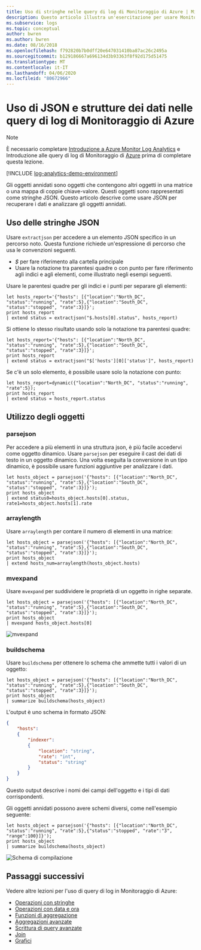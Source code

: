 ```yaml
---
title: Uso di stringhe nelle query di log di Monitoraggio di Azure | Microsoft Docs
description: Questo articolo illustra un'esercitazione per usare Monitoraggio log di Azure nel portale di Azure per eseguire query e analizzare i dati di log in Monitoraggio di Azure.This article provides a tutorial for using Azure Monitor Log Analytics in the Azure portal to query and analyze log data in Azure Monitor.
ms.subservice: logs
ms.topic: conceptual
author: bwren
ms.author: bwren
ms.date: 08/16/2018
ms.openlocfilehash: f792820b7b0dff20e647031410ba87ac26c2495a
ms.sourcegitcommit: b129186667a696134d3b93363f8f92d175d51475
ms.translationtype: MT
ms.contentlocale: it-IT
ms.lasthandoff: 04/06/2020
ms.locfileid: "80672966"
---
```

# <a name="working-with-json-and-data-structures-in-azure-monitor-log-queries"></a>Uso di JSON e strutture dei dati nelle query di log di Monitoraggio di Azure

> [!NOTE]
> È necessario completare [Introduzione a Azure Monitor Log Analytics](get-started-portal.md) e Introduzione alle query di log di Monitoraggio di [Azure](get-started-queries.md) prima di completare questa lezione.

[!INCLUDE [log-analytics-demo-environment](../../../includes/log-analytics-demo-environment.md)]

Gli oggetti annidati sono oggetti che contengono altri oggetti in una matrice o una mappa di coppie chiave-valore. Questi oggetti sono rappresentati come stringhe JSON. Questo articolo descrive come usare JSON per recuperare i dati e analizzare gli oggetti annidati.

## <a name="working-with-json-strings"></a>Uso delle stringhe JSON
Usare `extractjson` per accedere a un elemento JSON specifico in un percorso noto. Questa funzione richiede un'espressione di percorso che usa le convenzioni seguenti.

- _$_ per fare riferimento alla cartella principale
- Usare la notazione tra parentesi quadre o con punto per fare riferimento agli indici e agli elementi, come illustrato negli esempi seguenti.


Usare le parentesi quadre per gli indici e i punti per separare gli elementi:

```Kusto
let hosts_report='{"hosts": [{"location":"North_DC", "status":"running", "rate":5},{"location":"South_DC", "status":"stopped", "rate":3}]}';
print hosts_report
| extend status = extractjson("$.hosts[0].status", hosts_report)
```

Si ottiene lo stesso risultato usando solo la notazione tra parentesi quadre:

```Kusto
let hosts_report='{"hosts": [{"location":"North_DC", "status":"running", "rate":5},{"location":"South_DC", "status":"stopped", "rate":3}]}';
print hosts_report 
| extend status = extractjson("$['hosts'][0]['status']", hosts_report)
```

Se c'è un solo elemento, è possibile usare solo la notazione con punto:

```Kusto
let hosts_report=dynamic({"location":"North_DC", "status":"running", "rate":5});
print hosts_report 
| extend status = hosts_report.status
```


## <a name="working-with-objects"></a>Utilizzo degli oggetti

### <a name="parsejson"></a>parsejson
Per accedere a più elementi in una struttura json, è più facile accedervi come oggetto dinamico. Usare `parsejson` per eseguire il cast dei dati di testo in un oggetto dinamico. Una volta eseguita la conversione in un tipo dinamico, è possibile usare funzioni aggiuntive per analizzare i dati.

```Kusto
let hosts_object = parsejson('{"hosts": [{"location":"North_DC", "status":"running", "rate":5},{"location":"South_DC", "status":"stopped", "rate":3}]}');
print hosts_object 
| extend status0=hosts_object.hosts[0].status, rate1=hosts_object.hosts[1].rate
```



### <a name="arraylength"></a>arraylength
Usare `arraylength` per contare il numero di elementi in una matrice:

```Kusto
let hosts_object = parsejson('{"hosts": [{"location":"North_DC", "status":"running", "rate":5},{"location":"South_DC", "status":"stopped", "rate":3}]}');
print hosts_object 
| extend hosts_num=arraylength(hosts_object.hosts)
```

### <a name="mvexpand"></a>mvexpand
Usare `mvexpand` per suddividere le proprietà di un oggetto in righe separate.

```Kusto
let hosts_object = parsejson('{"hosts": [{"location":"North_DC", "status":"running", "rate":5},{"location":"South_DC", "status":"stopped", "rate":3}]}');
print hosts_object 
| mvexpand hosts_object.hosts[0]
```

![mvexpand](media/json-data-structures/mvexpand.png)

### <a name="buildschema"></a>buildschema
Usare `buildschema` per ottenere lo schema che ammette tutti i valori di un oggetto:

```Kusto
let hosts_object = parsejson('{"hosts": [{"location":"North_DC", "status":"running", "rate":5},{"location":"South_DC", "status":"stopped", "rate":3}]}');
print hosts_object 
| summarize buildschema(hosts_object)
```

L'output è uno schema in formato JSON:
```json
{
    "hosts":
    {
        "indexer":
        {
            "location": "string",
            "rate": "int",
            "status": "string"
        }
    }
}
```
Questo output descrive i nomi dei campi dell'oggetto e i tipi di dati corrispondenti. 

Gli oggetti annidati possono avere schemi diversi, come nell'esempio seguente:

```Kusto
let hosts_object = parsejson('{"hosts": [{"location":"North_DC", "status":"running", "rate":5},{"status":"stopped", "rate":"3", "range":100}]}');
print hosts_object 
| summarize buildschema(hosts_object)
```


![Schema di compilazione](media/json-data-structures/buildschema.png)

## <a name="next-steps"></a>Passaggi successivi
Vedere altre lezioni per l'uso di query di log in Monitoraggio di Azure:

- [Operazioni con stringhe](string-operations.md)
- [Operazioni con data e ora](datetime-operations.md)
- [Funzioni di aggregazione](aggregations.md)
- [Aggregazioni avanzate](advanced-aggregations.md)
- [Scrittura di query avanzate](advanced-query-writing.md)
- [Join](joins.md)
- [Grafici](charts.md)
